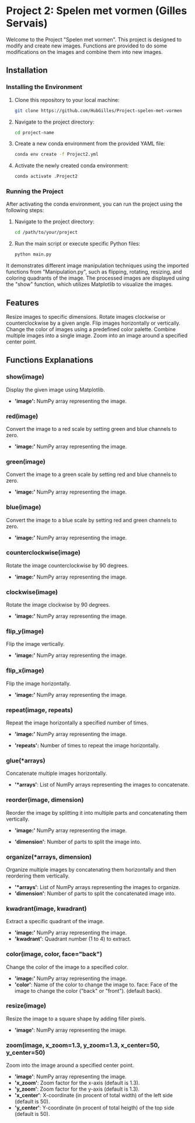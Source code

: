 # Project 2: Spelen met vormen (Gilles Servais)

Welcome to the Project "Spelen met vormen". This project is designed to modify and create new images. Functions are provided to do some modifications on the images and combine them into new images. 

## Installation

### Installing the Environment

1. Clone this repository to your local machine:
   ```sh
   git clone https://github.com/HubGilles/Project-spelen-met-vormen
2. Navigate to the project directory:
    ```sh
    cd project-name
3. Create a new conda environment from the provided YAML file:
    ```sh
    conda env create -f Project2.yml
4. Activate the newly created conda environment:
    ```sh
    conda activate .Project2
### Running the Project
After activating the conda environment, you can run the project using the following steps:

1. Navigate to the project directory:

    ```sh
    cd /path/to/your/project
2. Run the main script or execute specific Python files:
    ```sh
    python main.py
It demonstrates different image manipulation techniques using the imported functions from "Manipulation.py", such as flipping, rotating, resizing, and coloring quadrants of the image.
The processed images are displayed using the "show" function, which utilizes Matplotlib to visualize the images.


## Features

Resize images to specific dimensions.
Rotate images clockwise or counterclockwise by a given angle.
Flip images horizontally or vertically.
Change the color of images using a predefined color palette.
Combine multiple images into a single image.
Zoom into an image around a specified center point.

## Functions Explanations

### show(image)
Display the given image using Matplotlib.

* **'image':** NumPy array representing the image.

### red(image)
Convert the image to a red scale by setting green and blue channels to zero.

* **'image:'** NumPy array representing the image.

### green(image)
Convert the image to a green scale by setting red and blue channels to zero.

* **'image:'** NumPy array representing the image.

### blue(image)

Convert the image to a blue scale by setting red and green channels to zero.

* **'image:'** NumPy array representing the image.

### counterclockwise(image)
Rotate the image counterclockwise by 90 degrees.

* **'image:'** NumPy array representing the image.

### clockwise(image)
Rotate the image clockwise by 90 degrees.

* **'image:'** NumPy array representing the image.

### flip_y(image)
Flip the image vertically.

* **'image:'** NumPy array representing the image.

### flip_x(image)
Flip the image horizontally.

* **'image:'** NumPy array representing the image.

### repeat(image, repeats)
Repeat the image horizontally a specified number of times.

* **'image:'** NumPy array representing the image.

* **'repeats':** Number of times to repeat the image horizontally.

### glue(*arrays)
Concatenate multiple images horizontally.

* **'*arrays'**: List of NumPy arrays representing the images to concatenate.

### reorder(image, dimension)
Reorder the image by splitting it into multiple parts and concatenating them vertically.

* **'image:'** NumPy array representing the image.

* **'dimension'**: Number of parts to split the image into.

### organize(*arrays, dimension)
Organize multiple images by concatenating them horizontally and then reordering them vertically.

* **'*arrays'**: List of NumPy arrays representing the images to organize.
* **'dimension'**: Number of parts to split the concatenated image into.

### kwadrant(image, kwadrant)
Extract a specific quadrant of the image.

* **'image:'** NumPy array representing the image.
* **'kwadrant'**: Quadrant number (1 to 4) to extract.

### color(image, color, face="back")
Change the color of the image to a specified color.

* **'image:'** NumPy array representing the image.
* **'color'**: Name of the color to change the image to.
face: Face of the image to change the color ("back" or "front"). (default back).

### resize(image)
Resize the image to a square shape by adding filler pixels.

* **'image'**: NumPy array representing the image.

### zoom(image, x_zoom=1.3, y_zoom=1.3, x_center=50, y_center=50)
Zoom into the image around a specified center point.

* **'image'**: NumPy array representing the image.
* **'x_zoom'**: Zoom factor for the x-axis (default is 1.3).
* **'y_zoom'**: Zoom factor for the y-axis (default is 1.3).
* **'x_center'**: X-coordinate (in procent of total width) of the left side (default is 50).
* **'y_center'**: Y-coordinate (in procent of total heigth) of the top side (default is 50).